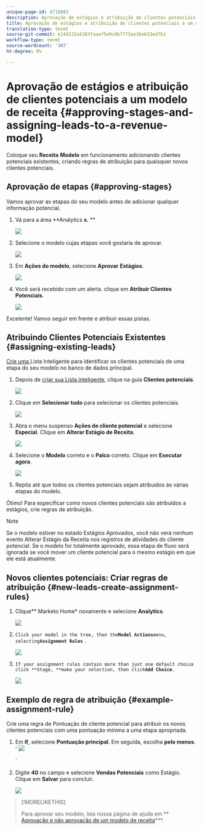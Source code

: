 ```yaml
---
unique-page-id: 4718683
description: Aprovação de estágios e atribuição de clientes potenciais a um modelo de receita - Documentos do marketing - Documentação do produto
title: Aprovação de estágios e atribuição de clientes potenciais a um modelo de receita
translation-type: tm+mt
source-git-commit: e149133a5383faaef5e9c9b7775ae36e633ed7b1
workflow-type: tm+mt
source-wordcount: '307'
ht-degree: 0%

---
```



# Aprovação de estágios e atribuição de clientes potenciais a um modelo de receita {#approving-stages-and-assigning-leads-to-a-revenue-model}

Coloque seu **Receita** **Modelo** em funcionamento adicionando clientes potenciais existentes, criando regras de atribuição para quaisquer novos clientes potenciais.

## Aprovação de etapas {#approving-stages}

Vamos aprovar as etapas do seu modelo antes de adicionar qualquer informação potencial.

1. Vá para a área **Analytics **s.** **

   ![](assets/image2015-4-28-17-3a8-3a8.png)

1. Selecione o modelo cujas etapas você gostaria de aprovar.

   ![](assets/image2015-4-28-17-3a10-3a3.png)

1. Em **Ações do modelo**, selecione **Aprovar** **Estágios**.

   ![](assets/image2015-4-28-17-3a12-3a37.png)

1. Você será recebido com um alerta. clique em **Atribuir Clientes Potenciais**.

   ![](assets/image2015-4-28-17-3a5-3a39.png)

Excelente! Vamos seguir em frente e atribuir essas pistas.

## Atribuindo Clientes Potenciais Existentes {#assigning-existing-leads}

[Crie uma ](../../../../product-docs/core-marketo-concepts/smart-lists-and-static-lists/creating-a-smart-list/create-a-smart-list.md) Lista Inteligente para identificar os clientes potenciais de uma etapa do seu modelo no banco de dados principal.

1. Depois de [criar sua Lista inteligente](../../../../product-docs/core-marketo-concepts/smart-lists-and-static-lists/creating-a-smart-list/create-a-smart-list.md), clique na guia **Clientes potenciais**.

   ![](assets/image2015-4-29-11-3a37-3a30.png)

1. Clique em **Selecionar tudo** para selecionar os clientes potenciais.

   ![](assets/image2015-4-29-11-3a39-3a39.png)

1. Abra o menu suspenso **Ações de cliente potencial** e selecione **Especial**. Clique em **Alterar Estágio de Receita**.

   ![](assets/image2015-4-29-11-3a40-3a38.png)

1. Selecione o **Modelo** correto e o **Palco** correto. Clique em **Executar agora**.

   ![](assets/image2015-4-29-11-3a43-3a41.png)

1. Repita até que todos os clientes potenciais sejam atribuídos às várias etapas do modelo.

Ótimo! Para especificar como novos clientes potenciais são atribuídos a estágios, crie regras de atribuição.

>[!NOTE]
>
>Se o modelo estiver no estado Estágios Aprovados, você não verá nenhum evento Alterar Estágio da Receita nos registros de atividades do cliente potencial. Se o modelo for totalmente aprovado, essa etapa de fluxo será ignorada se você mover um cliente potencial para o mesmo estágio em que ele está atualmente.

## Novos clientes potenciais: Criar regras de atribuição {#new-leads-create-assignment-rules}

1. Clique** Marketo Home* novamente e selecione **Analytics**.

   ![](assets/image2015-4-28-17-3a8-3a8.png)

1. `Click your model in the tree, then the`**`Model Actions`**`menu, selecting`**`Assignment Rules`** `.`

   ![](assets/image2015-4-29-11-3a52-3a17.png)

1. `If your assignment rules contain more than just one default choice click **Stage, **make your selection, then click`**`Add Choice`**`.`

   ![](assets/image2015-4-29-12-3a5-3a46.png)

## Exemplo de regra de atribuição {#example-assignment-rule}

Crie uma regra de Pontuação de cliente potencial para atribuir os novos clientes potenciais com uma pontuação mínima a uma etapa apropriada.

1. Em **If**, selecione **Pontuação principal**. Em seguida, escolha **pelo menos**.
&#39; ![](assets/image2015-4-29-13-3a27-3a8.png)

   `

1. Digite **40** no campo e selecione **Vendas Potenciais** como Estágio. Clique em **Salvar** para concluir.

   ![](assets/image2015-4-29-14-3a4-3a23.png)

>[!MORELIKETHIS]
>
>Para aprovar seu modelo, leia nossa página de ajuda em ** [Aprovação e não aprovação de um modelo de receita](approve-unapprove-a-revenue-model.md)***.

